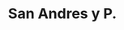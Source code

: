 ---
title: San Andres y P.
menu:
  main:
    parent: departamentos
type: departamentos
layout: single
image: /images/regiones/departamentos/san-andres-y-p.jpg
bgImage: /images/regiones/departamentos/banner-narino.png
especies_registradas: 10317
especies_continentales: 9990
especies_marinas: 284
observaciones_continentales: 626363
observaciones_marinos: 14242
---